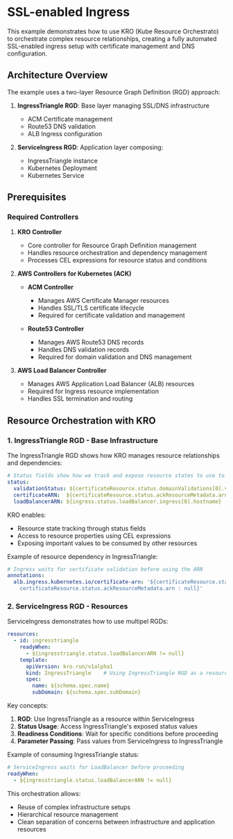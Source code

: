 # SSL-enabled Ingress

This example demonstrates how to use KRO (Kube Resource Orchestrato) to orchestrate complex resource relationships, creating a fully automated SSL-enabled ingress setup with certificate management and DNS configuration.

## Architecture Overview

The example uses a two-layer Resource Graph Definition (RGD) approach:

1. **IngressTriangle RGD**: Base layer managing SSL/DNS infrastructure
   - ACM Certificate management
   - Route53 DNS validation
   - ALB Ingress configuration

2. **ServiceIngress RGD**: Application layer composing:
   - IngressTriangle instance
   - Kubernetes Deployment
   - Kubernetes Service

## Prerequisites

### Required Controllers

1. **KRO Controller**
   - Core controller for Resource Graph Definition management
   - Handles resource orchestration and dependency management
   - Processes CEL expressions for resource status and conditions

2. **AWS Controllers for Kubernetes (ACK)**
   - **ACM Controller**
     - Manages AWS Certificate Manager resources
     - Handles SSL/TLS certificate lifecycle
     - Required for certificate validation and management

   - **Route53 Controller**
     - Manages AWS Route53 DNS records
     - Handles DNS validation records
     - Required for domain validation and DNS management

3. **AWS Load Balancer Controller**
   - Manages AWS Application Load Balancer (ALB) resources
   - Required for Ingress resource implementation
   - Handles SSL termination and routing

## Resource Orchestration with KRO

### 1. IngressTriangle RGD - Base Infrastructure

The IngressTriangle RGD shows how KRO manages resource relationships and dependencies:

```yaml
# Status fields show how we track and expose resource states to use to other RGDs
status:
  validationStatus: ${certificateResource.status.domainValidations[0].validationStatus}
  certificateARN:  ${certificateResource.status.ackResourceMetadata.arn}
  loadBalancerARN: ${ingress.status.loadBalancer.ingress[0].hostname}
```

KRO enables:
- Resource state tracking through status fields
- Access to resource properties using CEL expressions
- Exposing important values to be consumed by other resources

Example of resource dependency in IngressTriangle:
```yaml
# Ingress waits for certificate validation before using the ARN
annotations:
  alb.ingress.kubernetes.io/certificate-arn: '${certificateResource.status.domainValidations[0].validationStatus == "SUCCESS" ? 
    certificateResource.status.ackResourceMetadata.arn : null}'
```

### 2. ServiceIngress RGD - Resources

ServiceIngress demonstrates how to use multipel RGDs:

```yaml
resources:
  - id: ingresstriangle
    readyWhen:
      - ${ingresstriangle.status.loadBalancerARN != null}
    template:
      apiVersion: kro.run/v1alpha1
      kind: IngressTriangle    # Using IngressTriangle RGD as a resource
      spec:
        name: ${schema.spec.name}
        subDomain: ${schema.spec.subDomain}
```

Key concepts:
1. **RGD**: Use IngressTriangle as a resource within ServiceIngress
2. **Status Usage**: Access IngressTriangle's exposed status values
3. **Readiness Conditions**: Wait for specific conditions before proceeding
4. **Parameter Passing**: Pass values from ServiceIngress to IngressTriangle

Example of consuming IngressTriangle status:
```yaml
# ServiceIngress waits for LoadBalancer before proceeding
readyWhen:
  - ${ingresstriangle.status.loadBalancerARN != null}
```

This orchestration allows:
- Reuse of complex infrastructure setups
- Hierarchical resource management
- Clean separation of concerns between infrastructure and application resources
```
